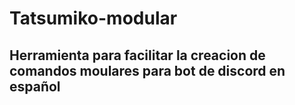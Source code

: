 # Tatsumiko-modular

## Herramienta para facilitar la creacion de comandos moulares  para bot de discord en español
